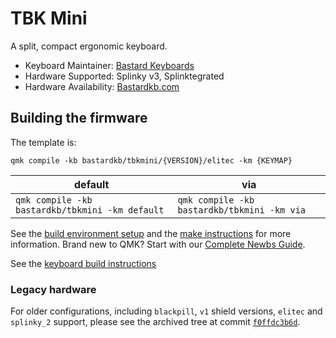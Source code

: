 # TBK Mini

A split, compact ergonomic keyboard.

* Keyboard Maintainer: [Bastard Keyboards](https://github.com/Bastardkb/)
* Hardware Supported: Splinky v3, Splinktegrated
* Hardware Availability: [Bastardkb.com](https://bastardkb.com/)

## Building the firmware

The template is:

```shell
qmk compile -kb bastardkb/tbkmini/{VERSION}/elitec -km {KEYMAP}
```

| default                                              | via                                              |
| ---------------------------------------------------- | ------------------------------------------------ |
| `qmk compile -kb bastardkb/tbkmini -km default`      | `qmk compile -kb bastardkb/tbkmini -km via`      |

See the [build environment setup](https://docs.qmk.fm/#/getting_started_build_tools) and the [make instructions](https://docs.qmk.fm/#/getting_started_make_guide) for more information. Brand new to QMK? Start with our [Complete Newbs Guide](https://docs.qmk.fm/#/newbs).

See the [keyboard build instructions](http://docs.bastardkb.com/)

### Legacy hardware

For older configurations, including `blackpill`, `v1` shield versions, `elitec` and `splinky_2` support, please see the archived tree at commit [`f0ffdc3b6d`](https://github.com/Bastardkb/bastardkb-qmk/tree/f0ffdc3b6d34b1d0e72474bc2d2296399871d5b9/keyboards/bastardkb/tbkmini).
